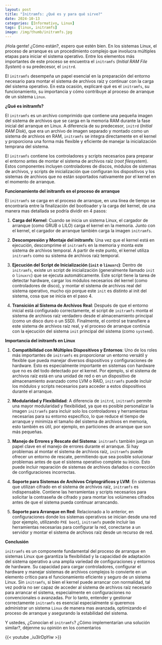 ```yaml
---
layout: post
title: "Initramfs: ¿Qué es y para qué sirve?"
date: 2024-10-13
categories: [Informativo, Linux]
tags: [linux, initramfs]
image: /img/thumb/initramfs.jpg
---
```


¡Hola gente! ¿Cómo están?, espero que estén bien. En los sistemas Linux, el proceso de arranque es un procedimiento complejo que involucra múltiples etapas para iniciar el sistema operativo. Entre los elementos más importantes de este proceso se encuentra el `initramfs` (_Initial RAM File System_) o su predecesor, el `initrd`.

El `initramfs` desempeña un papel esencial en la preparación del entorno necesario para montar el sistema de archivos raíz y continuar con la carga del sistema operativo. En esta ocasión, explicaré qué es el `initramfs`, su funcionamiento, su importancia y cómo contribuye al proceso de arranque de un sistema `Linux`.

**¿Qué es initramfs?**

El `initramfs` es un archivo comprimido que contiene una pequeña imagen del sistema de archivos que se carga en la memoria RAM durante la fase inicial del arranque en Linux. A diferencia de su predecesor, `initrd` (_Initial RAM Disk_), que era un archivo de imagen separado y montado como un sistema de archivos en RAM, `initramfs` se integra directamente en el kernel y proporciona una forma más flexible y eficiente de manejar la inicialización temprana del sistema.

El `initramfs` contiene los controladores y scripts necesarios para preparar el entorno antes de montar el sistema de archivos raíz (_root filesystem_). Estos componentes incluyen controladores de discos, módulos de sistemas de archivos, y scripts de inicialización que configuran los dispositivos y los sistemas de archivos que no están soportados nativamente por el kernel en el momento de arranque.

**Funcionamiento del initramfs en el proceso de arranque**

El `initramfs` se carga en el proceso de arranque, en una línea de tiempo se encontraría entre la finalización del bootloader y la carga del kernel, de una manera mas detallada se podría dividir en 4 pasos:

1. **Carga del Kernel**: Cuando se inicia un sistema Linux, el cargador de arranque (como GRUB o LILO) carga el kernel en la memoria. Junto con el kernel, el cargador de arranque también carga la imagen `initramfs`.

2. **Descompresión y Montaje del initramfs**: Una vez que el kernel está en ejecución, descomprime el `initramfs` en la memoria y monta este sistema de archivos temporal. A partir de este punto, el kernel utiliza `initramfs` como su sistema de archivos raíz temporal.

3. **Ejecución del Script de Inicialización (`init` o `linuxrc`)**: Dentro de `initramfs`, existe un script de inicialización (generalmente llamado `init` o `linuxrc`) que se ejecuta automáticamente. Este script tiene la tarea de detectar hardware, cargar los módulos necesarios del kernel (como controladores de disco), y montar el sistema de archivos real del sistema operativo, mucho ojo porque este `init` es distinto al init del sistema, cosa que se inicia en el paso 4.

4. **Transición al Sistema de Archivos Real**: Después de que el entorno inicial está configurado correctamente, el script de `initramfs` monta el sistema de archivos raíz verdadero desde el almacenamiento principal (como un disco duro o un SSD). Finalmente, el control se transfiere a este sistema de archivos raíz real, y el proceso de arranque continúa con la ejecución del sistema `init` principal del sistema (como `systemd`).

**Importancia del initramfs en Linux**

1. **Compatibilidad con Múltiples Dispositivos y Entornos**: Uno de los roles más importantes de `initramfs` es proporcionar un entorno versátil y flexible que pueda manejar diversos dispositivos y configuraciones de hardware. Esto es especialmente importante en sistemas con hardware que no es del todo detectado por el kernel. Por ejemplo, si el sistema de archivos raíz está en una unidad de red o en un dispositivo de almacenamiento avanzado como LVM o RAID, `initramfs` puede incluir los módulos y scripts necesarios para acceder a estos dispositivos durante el arranque.

2. **Modularidad y Flexibilidad**: A diferencia de `initrd`, `initramfs` permite una mayor modularidad y flexibilidad, ya que es posible personalizar la imagen `initramfs` para incluir solo los controladores y herramientas necesarias para su entorno específico, lo que reduce el tiempo de arranque y minimiza el tamaño del sistema de archivos en memoria, esto también es útil, por ejemplo, en particiones de arranque que son más pequeñas.

3. **Manejo de Errores y Rescate del Sistema**: `initramfs` también juega un papel clave en el manejo de errores durante el arranque. Si hay problemas al montar el sistema de archivos raíz, `initramfs` puede ofrecer un entorno de rescate, permitiendo que sea posible solucionar problemas antes de que el sistema operativo complete su inicio. Esto puede incluir reparación de sistemas de archivos dañados o corrección de configuraciones incorrectas.

4. **Soporte para Sistemas de Archivos Criptográficos y LVM**: En sistemas que utilizan cifrado en el sistema de archivos raíz, `initramfs` es indispensable. Contiene las herramientas y scripts necesarios para solicitar la contraseña de cifrado y para montar los volúmenes cifrados antes de que el sistema pueda continuar arrancando.

5. **Soporte para Arranque en Red**: Relacionado a lo anterior, en configuraciones donde los sistemas operativos se inician desde una red (por ejemplo, utilizando `PXE boot`), `initramfs` puede incluir las herramientas necesarias para configurar la red, conectarse a un servidor y montar el sistema de archivos raíz desde un recurso de red.

**Conclusión**

`initramfs` es un componente fundamental del proceso de arranque en sistemas Linux que garantiza la flexibilidad y la capacidad de adaptación del sistema operativo a una amplia variedad de configuraciones y entornos de hardware. Su capacidad para cargar controladores, configurar el hardware y manejar sistemas de archivos complejos lo convierte en un elemento crítico para el funcionamiento eficiente y seguro de un sistema Linux. Sin `initramfs`, si bien el kernel puede arrancar con normalidad, tal vez podría no ser capaz de acceder al sistema de archivos raíz necesario para arrancar el sistema, especialmente en configuraciones no convencionales o avanzadas. Por lo tanto, entender y gestionar correctamente `initramfs` es esencial especialmente si queremos administrar un sistema `Linux` de manera mas avanzada, optimizando el proceso de arranque y asegurando la estabilidad del sistema.

Y ustedes, ¿Conocían el `initramfs`? ¿Cómo implementarían una solución similar?, déjenme su opinión en los comentarios

{{< youtube _iu3IrDpYiw >}}